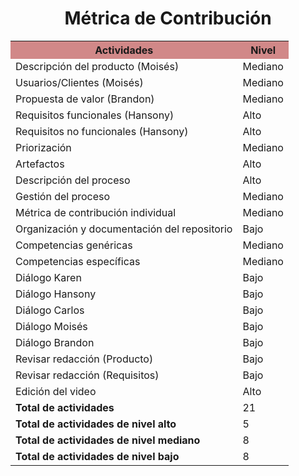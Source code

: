 ﻿<center><h1>Métrica de Contribución</h1></center>

<table align=center>  
   <tr>  
      <th bgcolor="#D18888" >Actividades</th>  
      <th bgcolor="#D18888" >Nivel</th>  
   </tr> 
    <tr>  
      <td>Descripción del producto (Moisés)</td>  
       <td>Mediano</td>  
   </tr> 
   <tr>  
      <td>Usuarios/Clientes (Moisés)</td>  
       <td>Mediano</td>  
   </tr> 
   <tr>  
      <td>Propuesta de valor (Brandon)</td>  
       <td>Mediano</td>  
   </tr> 
    <tr>  
      <td>Requisitos funcionales (Hansony)</td>  
      <td>Alto</td>  
   </tr> 
    <tr>  
      <td>Requisitos no funcionales (Hansony)</td>  
       <td>Alto</td>  
   </tr> 
   <tr>  
      <td>Priorización</td>  
       <td>Mediano</td>  
   </tr> 
    <tr>  
      <td>Artefactos</td>  
       <td>Alto</td>  
   </tr> 
     <tr>  
      <td>Descripción del proceso</td>  
        <td>Alto</td>  
   </tr> 
    <tr>  
      <td>Gestión del proceso</td> 
      <td>Mediano </td>   
   </tr> 
    <tr>  
      <td>Métrica de contribución individual</td> 
      <td>Mediano</td>   
   </tr> 
   <tr>  
      <td>Organización y documentación del repositorio</td>  
       <td>Bajo</td>  
   </tr> 
   <tr>  
      <td>Competencias genéricas</td>  
       <td>Mediano</td>  
   </tr> 
    <tr>  
      <td>Competencias específicas</td>  
       <td>Mediano</td>  
   </tr> 
   <tr>  
      <td>Diálogo Karen</td>  
       <td>Bajo</td>  
   </tr> 
    <tr>  
      <td>Diálogo Hansony</td>  
       <td>Bajo</td>  
   </tr> 
    <tr>  
      <td>Diálogo Carlos</td>  
       <td>Bajo</td>  
   </tr> 
    <tr>  
      <td>Diálogo Moisés</td>  
       <td>Bajo</td>  
   </tr> 
    <tr>  
      <td>Diálogo Brandon</td>  
       <td>Bajo</td>  
   </tr> 
     <tr>  
      <td>Revisar redacción (Producto)</td>  
       <td>Bajo</td>  
   </tr> 
    <tr>  
      <td>Revisar redacción (Requisitos)</td>  
       <td>Bajo</td>  
   </tr> 
    <tr>  
      <td>Edición del video</td>  
       <td>Alto</td>  
   </tr> 
    <tr>  
      <td><strong>Total de actividades</strong></td>  
       <td>21</td>  
   </tr> 
   <tr>  
      <td><strong>Total de actividades de nivel alto</strong></td>  
       <td>5</td>  
   </tr> 
   <tr>  
      <td><strong>Total de actividades de nivel mediano</strong></td>  
       <td>8</td>  
   </tr>
    <tr>  
      <td><strong>Total de actividades de nivel bajo</strong></td>  
       <td>8</td>  
   </tr>  
  </table>
<!--stackedit_data:
eyJoaXN0b3J5IjpbMTk1MTU2ODU2MiwzMDUxMTQyMTldfQ==
-->